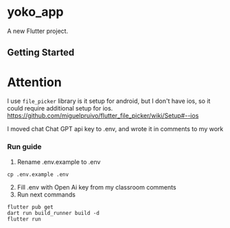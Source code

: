 # yoko_app


A new Flutter project.

## Getting Started

# Attention
I use `file_picker` library is it setup for android, but I don't have ios, so it could require additional setup for ios. https://github.com/miguelpruivo/flutter_file_picker/wiki/Setup#--ios

I moved chat Chat GPT api key to .env, and wrote it in comments to my work

### Run guide
1. Rename .env.example to .env
```
cp .env.example .env
```
2. Fill .env with Open Ai key from my classroom comments
3. Run next commands
```
flutter pub get
dart run build_runner build -d
flutter run
```
